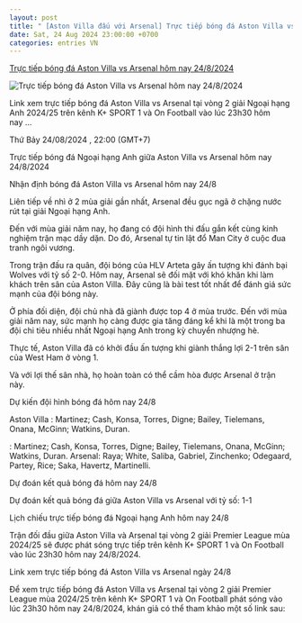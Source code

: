 ```yaml
---
layout: post
title: " [Aston Villa đấu với Arsenal] Trực tiếp bóng đá Aston Villa vs Arsenal hôm nay 24/8/2024"
date: Sat, 24 Aug 2024 23:00:00 +0700
categories: entries VN
---
```

[Trực tiếp bóng đá Aston Villa vs Arsenal hôm nay 24/8/2024](https://nongnghiep.vn/truc-tiep-aston-villa-vs-arsenal-giai-ngoai-hang-anh-tren-on-football-hom-nay-24-8-2024-d397454.html)

![Trực tiếp bóng đá Aston Villa vs Arsenal hôm nay 24/8/2024](https://t.ex-cdn.com/nongnghiep.vn/560w/files/content/2024/08/24/truc-tiep-bong-da-aston-villa-vs-arsenal-24-8-153703_855-162833.jpg)

Link xem trực tiếp bóng đá Aston Villa vs Arsenal tại vòng 2 giải Ngoại hạng Anh 2024/25 trên kênh K+ SPORT 1 và On Football vào lúc 23h30 hôm nay ...

Thứ Bảy 24/08/2024 , 22:00 (GMT+7)

Trực tiếp bóng đá Ngoại hạng Anh giữa Aston Villa vs Arsenal hôm nay 24/8/2024

Nhận định bóng đá Aston Villa vs Arsenal hôm nay 24/8

Liên tiếp về nhì ở 2 mùa giải gần nhất, Arsenal đều gục ngã ở chặng nước rút tại giải Ngoại hạng Anh.

Đến với mùa giải năm nay, họ đang có đội hình thi đấu gắn kết cùng kinh nghiệm trận mạc dầy dặn. Do đó, Arsenal tự tin lật đổ Man City ở cuộc đua tranh ngôi vương.

Trong trận đấu ra quân, đội bóng của HLV Arteta gây ấn tượng khi đánh bại Wolves với tỷ số 2-0. Hôm nay, Arsenal sẽ đối mặt với khó khăn khi làm khách trên sân của Aston Villa. Đây cũng là bài test tốt nhất để đánh giá sức mạnh của đội bóng này.

Ở phía đối diện, đội chủ nhà đã giành được top 4 ở mùa trước. Đến với mùa giải năm nay, sức mạnh họ càng được gia tăng đáng kể khi là một trong ba đội chi tiêu nhiều nhất Ngoại hạng Anh trong kỳ chuyển nhượng hè.

Thực tế, Aston Villa đã có khởi đầu ấn tượng khi giành thắng lợi 2-1 trên sân của West Ham ở vòng 1.

Và với lợi thế sân nhà, họ hoàn toàn có thể cầm hòa được Arsenal ở trận này.

Dự kiến đội hình bóng đá hôm nay 24/8

Aston Villa : Martinez; Cash, Konsa, Torres, Digne; Bailey, Tielemans, Onana, McGinn; Watkins, Duran.

: Martinez; Cash, Konsa, Torres, Digne; Bailey, Tielemans, Onana, McGinn; Watkins, Duran. Arsenal: Raya; White, Saliba, Gabriel, Zinchenko; Odegaard, Partey, Rice; Saka, Havertz, Martinelli.

Dự đoán kết quả bóng đá hôm nay 24/8

Dự đoán kết quả bóng đá giữa Aston Villa vs Arsenal với tỷ số: 1-1

Lịch chiếu trực tiếp bóng đá Ngoại hạng Anh hôm nay 24/8

Trận đối đầu giữa Aston Villa và Arsenal tại vòng 2 giải Premier League mùa 2024/25 sẽ được phát sóng trực tiếp trên kênh K+ SPORT 1 và On Football vào lúc 23h30 hôm nay 24/8/2024.

Link xem trực tiếp bóng đá Aston Villa vs Arsenal ngày 24/8

Để xem trực tiếp bóng đá Aston Villa vs Arsenal tại vòng 2 giải Premier League mùa 2024/25 trên kênh K+ SPORT 1 và On Football phát sóng vào lúc 23h30 hôm nay 24/8/2024, khán giả có thể tham khảo một số link sau:

